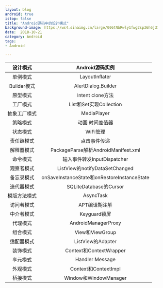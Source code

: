 ```yaml
---
layout: blog 
android: true 
istop: false
title: "Android源码中的设计模式" 
background-image: https://ws4.sinaimg.cn/large/006tNbRwly1fwg2sp36h6j31kw25hqv5.jpg
date:  2018-10-21
category: Android
tags: 
- Android

---
```




|   设计模式   |               Android源码实例               |
| :----------: | :-----------------------------------------: |
|   单例模式   |               LayoutInflater                |
| Builder模式  |             AlertDialog.Builder             |
|   原型模式   |              Intent clone方法               |
|   工厂模式   |           List和Set实现Collection           |
| 抽象工厂模式 |                 MediaPlayer                 |
|   策略模式   |               动画 时间差值器               |
|   状态模式   |                  WiFi管理                   |
|  责任链模式  |                点击事件传递                 |
|  解释器模式  |     PackageParse解析AndroidManifest.xml     |
|   命令模式   |         输入事件转发InputDispatcher         |
|  观察者模式  |       ListView的notifyDataSetChanged        |
|  备忘录模式  | onSaveInstanceState和onRestoreInstanceState |
|  迭代器模式  |           SQLiteDatabase的Cursor            |
| 模版方法模式 |                  AsyncTask                  |
|  访问者模式  |                APT编译期注解                |
|  中介者模式  |                Keyguard锁屏                 |
|   代理模式   |             AndroidManagerProxy             |
|   组合模式   |               View和ViewGroup               |
|  适配器模式  |              ListView的Adapter              |
|   装饰模式   |           Context和ContextWrapper           |
|   享元模式   |               Handler Message               |
|   外观模式   |            Context和ContextImpl             |
|   桥接模式   |            Window和WindowManager            |



